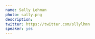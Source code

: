 ```yaml
---
name: Sally Lehman
photo: sally.png
description:
twitter: https://twitter.com/sllylhmn
speaker: yes
---
```


